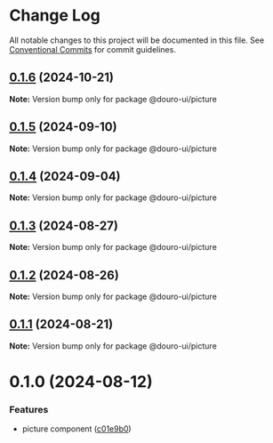 # Change Log

All notable changes to this project will be documented in this file.
See [Conventional Commits](https://conventionalcommits.org) for commit guidelines.

## [0.1.6](https://github.com/Douro-ui/design-system/compare/@douro-ui/picture@0.1.5...@douro-ui/picture@0.1.6) (2024-10-21)

**Note:** Version bump only for package @douro-ui/picture

## [0.1.5](https://github.com/Douro-ui/design-system/compare/@douro-ui/picture@0.1.4...@douro-ui/picture@0.1.5) (2024-09-10)

**Note:** Version bump only for package @douro-ui/picture

## [0.1.4](https://github.com/Douro-ui/design-system/compare/@douro-ui/picture@0.1.3...@douro-ui/picture@0.1.4) (2024-09-04)

**Note:** Version bump only for package @douro-ui/picture

## [0.1.3](https://github.com/Douro-ui/design-system/compare/@douro-ui/picture@0.1.2...@douro-ui/picture@0.1.3) (2024-08-27)

**Note:** Version bump only for package @douro-ui/picture

## [0.1.2](https://github.com/Douro-ui/design-system/compare/@douro-ui/picture@0.1.1...@douro-ui/picture@0.1.2) (2024-08-26)

**Note:** Version bump only for package @douro-ui/picture

## [0.1.1](https://github.com/Douro-ui/design-system/compare/@douro-ui/picture@0.1.0...@douro-ui/picture@0.1.1) (2024-08-21)

**Note:** Version bump only for package @douro-ui/picture

# 0.1.0 (2024-08-12)

### Features

- picture component ([c01e9b0](https://github.com/Douro-ui/design-system/commit/c01e9b0f44f6732f973ee5bd92b4e1ab752123de))
